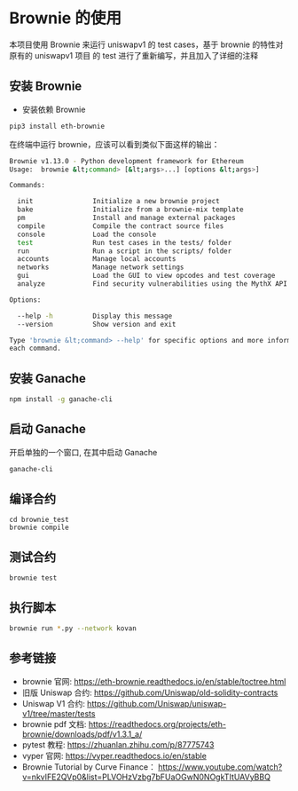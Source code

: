 # Brownie 的使用

本项目使用 Brownie 来运行 uniswapv1 的 test cases，基于 brownie 的特性对原有的 uniswapv1 项目
的 test 进行了重新编写，并且加入了详细的注释

## 安装 Brownie

- 安装依赖 Brownie

```sh
pip3 install eth-brownie
```

在终端中运行 brownie，应该可以看到类似下面这样的输出：

```sh
Brownie v1.13.0 - Python development framework for Ethereum
Usage:  brownie &lt;command> [&lt;args>...] [options &lt;args>]

Commands:

  init               Initialize a new brownie project
  bake               Initialize from a brownie-mix template
  pm                 Install and manage external packages
  compile            Compile the contract source files
  console            Load the console
  test               Run test cases in the tests/ folder
  run                Run a script in the scripts/ folder
  accounts           Manage local accounts
  networks           Manage network settings
  gui                Load the GUI to view opcodes and test coverage
  analyze            Find security vulnerabilities using the MythX API

Options:

  --help -h          Display this message
  --version          Show version and exit

Type 'brownie &lt;command> --help' for specific options and more information about
each command.
```

## 安装 Ganache

```sh
npm install -g ganache-cli
```

## 启动 Ganache

开启单独的一个窗口, 在其中启动 Ganache

```sh
ganache-cli
```

## 编译合约

```
cd brownie_test
brownie compile
```

## 测试合约

```
brownie test
```

## 执行脚本

```sh
brownie run *.py --network kovan
```

## 参考链接

- brownie 官网: <https://eth-brownie.readthedocs.io/en/stable/toctree.html>
- 旧版 Uniswap 合约: <https://github.com/Uniswap/old-solidity-contracts>
- Uniswap V1 合约: <https://github.com/Uniswap/uniswap-v1/tree/master/tests>
- brownie pdf 文档: <https://readthedocs.org/projects/eth-brownie/downloads/pdf/v1.3.1_a/>
- pytest 教程: <https://zhuanlan.zhihu.com/p/87775743>
- vyper 官网: <https://vyper.readthedocs.io/en/stable>
- Brownie Tutorial by Curve Finance： <https://www.youtube.com/watch?v=nkvIFE2QVp0&list=PLVOHzVzbg7bFUaOGwN0NOgkTItUAVyBBQ>

